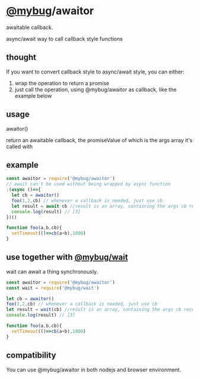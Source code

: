 # [@mybug](https://www.npmjs.com/org/mybug)/awaitor
awaitable callback. 

async/await way to call callback style functions

## thought
If you want to convert callback style to async/await style, you can either:
1. wrap the operation to return a promise
2. just call the operation, using @mybug/awaitor as callback, like the example below  

## usage
awaitor()

return an awaitable callback, the promiseValue of which is the args array it's called with 

## example

```javascript
const awaitor = require('@mybug/awaitor')
// await can't be used without being wrapped by async function
;(async ()=>{
  let cb = awaitor()
  foo(1,2,cb) // whenever a callback is needed, just use cb
  let result = await cb //result is an array, containing the args cb received
  console.log(result) // [3]
})()

function foo(a,b,cb){
  setTimeout(()=>cb(a+b),1000)
}
```

## use together with [@mybug/wait](https://www.npmjs.com/package/@mybug/wait)

wait can await a thing synchronously. 

```javascript
const awaitor = require('@mybug/awaitor')
const wait = require('@mybug/wait')

let cb = awaitor()
foo(1,2,cb) // whenever a callback is needed, just use cb
let result = wait(cb) //result is an array, containing the args cb received
console.log(result) // [3]

function foo(a,b,cb){
  setTimeout(()=>cb(a+b),1000)
}
```

## compatibility
You can use @mybug/awaitor in both nodejs and browser environment.
